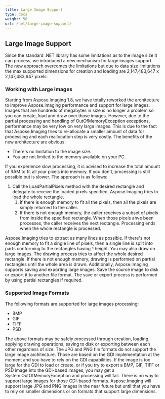 ```yaml
---
title: Large Image Support
type: docs
weight: 50
url: /net/large-image-support/
---
```


## **Large Image Support**
Since the standard .NET library has some limitations as to the image size it can process, we introduced a new mechanism for large images support. The new approach overcomes the limitations but due to data size limitations the max supported dimensions for creation and loading are 2,147,483,647 x 2,147,483,647 pixels.
### **Working with Large Images**
Starting from Aspose.Imaging 1.8, we have totally reworked the architecture to improve Aspose.Imaging performance and support for large images. Images that are hundreds of megabytes in size is no longer a problem so you can create, load and draw over those images. However, due to the partial processing and handling of OutOfMemoryException exceptions, performance may be very low on very large images. This is due to the fact that Aspose.Imaging tries to re-allocate a smaller amount of data for processing and each reallocation step is very costly. The benefits of the new architecture are obvious: 

- There's no limitation to the image size.
- You are not limited to the memory available on your PC.

If you experience slow processing, it is advised to increase the total amount of RAM to fit all your pixels into memory. If you don't, processing is still possible but is slower. The approach is as follows: 

1. Call the LoadPartialPixels method with the desired rectangle and delegate to receive the loaded pixels specified. 
   Aspose.Imaging tries to load the whole rectangle. 
   1. If there is enough memory to fit all the pixels, then all the pixels are simply returned to the caller.
   1. If there is not enough memory, the caller receives a subset of pixels from inside the specified rectangle. When those picels ahve been processes, the caller receives the next rectangle. Processing ends when the whole rectangle is processed.

Aspose.Imaging tries to extract as many lines as possible. If there's not enough memory to fit a single line of pixels, then a single line is split into parts conforming to the rectangles having 1 height. You may also draw on large images. The drawing process tries to affect the whole desired rectangle. If there is not enough memory, drawing is performed on partial rectangles until the whole area is drawn. Additionally, Aspose.Imaging supports saving and exporting large images. Save the source image to disk or export it to another file format. The save or export process is performed by using partial rectangles if required.
### **Supported Image Formats**
The following formats are supported for large images processing:

- BMP
- GIF
- TIFF
- PSD

The above formats may be safely processed through creation, loading, applying drawing operations, saving to disk or exporting between each other regardless of size. The JPG and PNG file formats do not support the large image architecture. Those are based on the GDI implementation at the moment and you have to rely on the GDI capabilities. If the image is too large for the GDI to load or create, or if you try to export a BMP, GIF, TIFF or PSD image into the GDI-based images, you may get a System.OutOfMemoryException and processing will fail. There is no way to support large images for those GDI-based formats. Aspose.Imaging will support large JPG and PNG images in the near future but until that you have to rely on smaller dimensions or on formats that support large dimensions.
